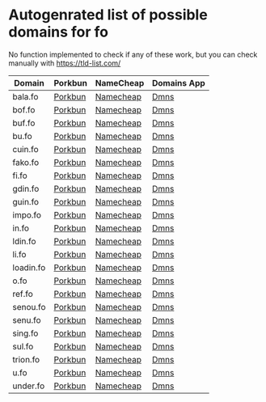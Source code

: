 # Autogenrated list of possible domains for fo

No function implemented to check if any of these work, but you can check manually with https://tld-list.com/

| Domain | Porkbun | NameCheap | Domains App |
|---|---|---|---|
| bala.fo | [Porkbun](https://porkbun.com/checkout/search?prb=e814663da1&tlds=&idnLanguage=&search=search&q=bala.fo) | [Namecheap](https://www.namecheap.com/domains/registration/results/?domain=bala.fo) | [Dmns](https://dmns.app/domains?q=bala.fo) |
| bof.fo | [Porkbun](https://porkbun.com/checkout/search?prb=e814663da1&tlds=&idnLanguage=&search=search&q=bof.fo) | [Namecheap](https://www.namecheap.com/domains/registration/results/?domain=bof.fo) | [Dmns](https://dmns.app/domains?q=bof.fo) |
| buf.fo | [Porkbun](https://porkbun.com/checkout/search?prb=e814663da1&tlds=&idnLanguage=&search=search&q=buf.fo) | [Namecheap](https://www.namecheap.com/domains/registration/results/?domain=buf.fo) | [Dmns](https://dmns.app/domains?q=buf.fo) |
| bu.fo | [Porkbun](https://porkbun.com/checkout/search?prb=e814663da1&tlds=&idnLanguage=&search=search&q=bu.fo) | [Namecheap](https://www.namecheap.com/domains/registration/results/?domain=bu.fo) | [Dmns](https://dmns.app/domains?q=bu.fo) |
| cuin.fo | [Porkbun](https://porkbun.com/checkout/search?prb=e814663da1&tlds=&idnLanguage=&search=search&q=cuin.fo) | [Namecheap](https://www.namecheap.com/domains/registration/results/?domain=cuin.fo) | [Dmns](https://dmns.app/domains?q=cuin.fo) |
| fako.fo | [Porkbun](https://porkbun.com/checkout/search?prb=e814663da1&tlds=&idnLanguage=&search=search&q=fako.fo) | [Namecheap](https://www.namecheap.com/domains/registration/results/?domain=fako.fo) | [Dmns](https://dmns.app/domains?q=fako.fo) |
| fi.fo | [Porkbun](https://porkbun.com/checkout/search?prb=e814663da1&tlds=&idnLanguage=&search=search&q=fi.fo) | [Namecheap](https://www.namecheap.com/domains/registration/results/?domain=fi.fo) | [Dmns](https://dmns.app/domains?q=fi.fo) |
| gdin.fo | [Porkbun](https://porkbun.com/checkout/search?prb=e814663da1&tlds=&idnLanguage=&search=search&q=gdin.fo) | [Namecheap](https://www.namecheap.com/domains/registration/results/?domain=gdin.fo) | [Dmns](https://dmns.app/domains?q=gdin.fo) |
| guin.fo | [Porkbun](https://porkbun.com/checkout/search?prb=e814663da1&tlds=&idnLanguage=&search=search&q=guin.fo) | [Namecheap](https://www.namecheap.com/domains/registration/results/?domain=guin.fo) | [Dmns](https://dmns.app/domains?q=guin.fo) |
| impo.fo | [Porkbun](https://porkbun.com/checkout/search?prb=e814663da1&tlds=&idnLanguage=&search=search&q=impo.fo) | [Namecheap](https://www.namecheap.com/domains/registration/results/?domain=impo.fo) | [Dmns](https://dmns.app/domains?q=impo.fo) |
| in.fo | [Porkbun](https://porkbun.com/checkout/search?prb=e814663da1&tlds=&idnLanguage=&search=search&q=in.fo) | [Namecheap](https://www.namecheap.com/domains/registration/results/?domain=in.fo) | [Dmns](https://dmns.app/domains?q=in.fo) |
| ldin.fo | [Porkbun](https://porkbun.com/checkout/search?prb=e814663da1&tlds=&idnLanguage=&search=search&q=ldin.fo) | [Namecheap](https://www.namecheap.com/domains/registration/results/?domain=ldin.fo) | [Dmns](https://dmns.app/domains?q=ldin.fo) |
| li.fo | [Porkbun](https://porkbun.com/checkout/search?prb=e814663da1&tlds=&idnLanguage=&search=search&q=li.fo) | [Namecheap](https://www.namecheap.com/domains/registration/results/?domain=li.fo) | [Dmns](https://dmns.app/domains?q=li.fo) |
| loadin.fo | [Porkbun](https://porkbun.com/checkout/search?prb=e814663da1&tlds=&idnLanguage=&search=search&q=loadin.fo) | [Namecheap](https://www.namecheap.com/domains/registration/results/?domain=loadin.fo) | [Dmns](https://dmns.app/domains?q=loadin.fo) |
| o.fo | [Porkbun](https://porkbun.com/checkout/search?prb=e814663da1&tlds=&idnLanguage=&search=search&q=o.fo) | [Namecheap](https://www.namecheap.com/domains/registration/results/?domain=o.fo) | [Dmns](https://dmns.app/domains?q=o.fo) |
| ref.fo | [Porkbun](https://porkbun.com/checkout/search?prb=e814663da1&tlds=&idnLanguage=&search=search&q=ref.fo) | [Namecheap](https://www.namecheap.com/domains/registration/results/?domain=ref.fo) | [Dmns](https://dmns.app/domains?q=ref.fo) |
| senou.fo | [Porkbun](https://porkbun.com/checkout/search?prb=e814663da1&tlds=&idnLanguage=&search=search&q=senou.fo) | [Namecheap](https://www.namecheap.com/domains/registration/results/?domain=senou.fo) | [Dmns](https://dmns.app/domains?q=senou.fo) |
| senu.fo | [Porkbun](https://porkbun.com/checkout/search?prb=e814663da1&tlds=&idnLanguage=&search=search&q=senu.fo) | [Namecheap](https://www.namecheap.com/domains/registration/results/?domain=senu.fo) | [Dmns](https://dmns.app/domains?q=senu.fo) |
| sing.fo | [Porkbun](https://porkbun.com/checkout/search?prb=e814663da1&tlds=&idnLanguage=&search=search&q=sing.fo) | [Namecheap](https://www.namecheap.com/domains/registration/results/?domain=sing.fo) | [Dmns](https://dmns.app/domains?q=sing.fo) |
| sul.fo | [Porkbun](https://porkbun.com/checkout/search?prb=e814663da1&tlds=&idnLanguage=&search=search&q=sul.fo) | [Namecheap](https://www.namecheap.com/domains/registration/results/?domain=sul.fo) | [Dmns](https://dmns.app/domains?q=sul.fo) |
| trion.fo | [Porkbun](https://porkbun.com/checkout/search?prb=e814663da1&tlds=&idnLanguage=&search=search&q=trion.fo) | [Namecheap](https://www.namecheap.com/domains/registration/results/?domain=trion.fo) | [Dmns](https://dmns.app/domains?q=trion.fo) |
| u.fo | [Porkbun](https://porkbun.com/checkout/search?prb=e814663da1&tlds=&idnLanguage=&search=search&q=u.fo) | [Namecheap](https://www.namecheap.com/domains/registration/results/?domain=u.fo) | [Dmns](https://dmns.app/domains?q=u.fo) |
| under.fo | [Porkbun](https://porkbun.com/checkout/search?prb=e814663da1&tlds=&idnLanguage=&search=search&q=under.fo) | [Namecheap](https://www.namecheap.com/domains/registration/results/?domain=under.fo) | [Dmns](https://dmns.app/domains?q=under.fo) |
